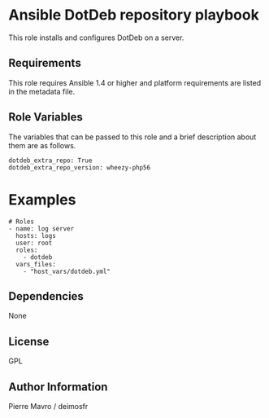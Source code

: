 Ansible DotDeb repository playbook
=====

This role installs and configures DotDeb on a server.

Requirements
------------

This role requires Ansible 1.4 or higher and platform requirements are listed
in the metadata file.

Role Variables
--------------

The variables that can be passed to this role and a brief description about
them are as follows.

```
dotdeb_extra_repo: True
dotdeb_extra_repo_version: wheezy-php56
```

Examples
========

```
# Roles
- name: log server
  hosts: logs
  user: root
  roles:
    - dotdeb
  vars_files:
    - "host_vars/dotdeb.yml"

```

Dependencies
------------

None

License
-------

GPL

Author Information
------------------

Pierre Mavro / deimosfr


